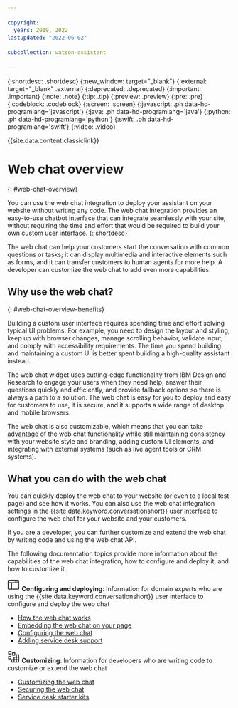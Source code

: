 ```yaml
---

copyright:
  years: 2019, 2022
lastupdated: "2022-06-02"

subcollection: watson-assistant

---
```


{:shortdesc: .shortdesc}
{:new_window: target="_blank"}
{:external: target="_blank" .external}
{:deprecated: .deprecated}
{:important: .important}
{:note: .note}
{:tip: .tip}
{:preview: .preview}
{:pre: .pre}
{:codeblock: .codeblock}
{:screen: .screen}
{:javascript: .ph data-hd-programlang='javascript'}
{:java: .ph data-hd-programlang='java'}
{:python: .ph data-hd-programlang='python'}
{:swift: .ph data-hd-programlang='swift'}
{:video: .video}

{{site.data.content.classiclink}}

# Web chat overview
{: #web-chat-overview}

You can use the web chat integration to deploy your assistant on your website without writing any code. The web chat integration provides an easy-to-use chatbot interface that can integrate seamlessly with your site, without requiring the time and effort that would be required to build your own custom user interface.
{: shortdesc}

The web chat can help your customers start the conversation with common questions or tasks; it can display multimedia and interactive elements such as forms, and it can transfer customers to human agents for more help. A developer can customize the web chat to add even more capabilities.

## Why use the web chat?
{: #web-chat-overview-benefits}

Building a custom user interface requires spending time and effort solving typical UI problems. For example, you need to design the layout and styling, keep up with browser changes, manage scrolling behavior, validate input, and comply with accessibility requirements. The time you spend building and maintaining a custom UI is better spent building a high-quality assistant instead.

The web chat widget uses cutting-edge functionality from IBM Design and Research to engage your users when they need help, answer their questions quickly and efficiently, and provide fallback options so there is always a path to a solution. The web chat is easy for you to deploy and easy for customers to use, it is secure, and it supports a wide range of desktop and mobile browsers.

The web chat is also customizable, which means that you can take advantage of the web chat functionality while still maintaining consistency with your website style and branding, adding custom UI elements, and integrating with external systems (such as live agent tools or CRM systems).

## What you can do with the web chat

You can quickly deploy the web chat to your website (or even to a local test page) and see how it works. You can also use the web chat integration settings in the {{site.data.keyword.conversationshort}} user interface to configure the web chat for your website and your customers.

If you are a developer, you can further customize and extend the web chat by writing code and using the web chat API.

The following documentation topics provide more information about the capabilities of the web chat integration, how to configure and deploy it, and how to customize it.

![GUI icon](images/gui_icon.png) **Configuring and deploying**: Information for domain experts who are using the {{site.data.keyword.conversationshort}} user interface to configure and deploy the web chat

- [How the web chat works](/docs/watson-assistant?topic=watson-assistant-web-chat-architecture.md)
- [Embedding the web chat on your page](/docs/watson-assistant?topic=watson-assistant-deploy-web-chat)
- [Configuring the web chat](/docs/watson-assistant?topic=watson-assistant-web-chat-config)
- [Adding service desk support](/docs/watson-assistant?topic=watson-assistant-deploy-web-chat-haa)

![Development icon](images/development_icon.png) **Customizing**: Information for developers who are writing code to customize or extend the web chat

- [Customizing the web chat](/docs/watson-assistant?topic=watson-assistant-web-chat-customize)
- [Securing the web chat](/docs/watson-assistant?topic=watson-assistant-web-chat-security)
- [Service desk starter kits](/docs/watson-assistant?topic=watson-assistant-web-chat-service-desk-starter-kits)
